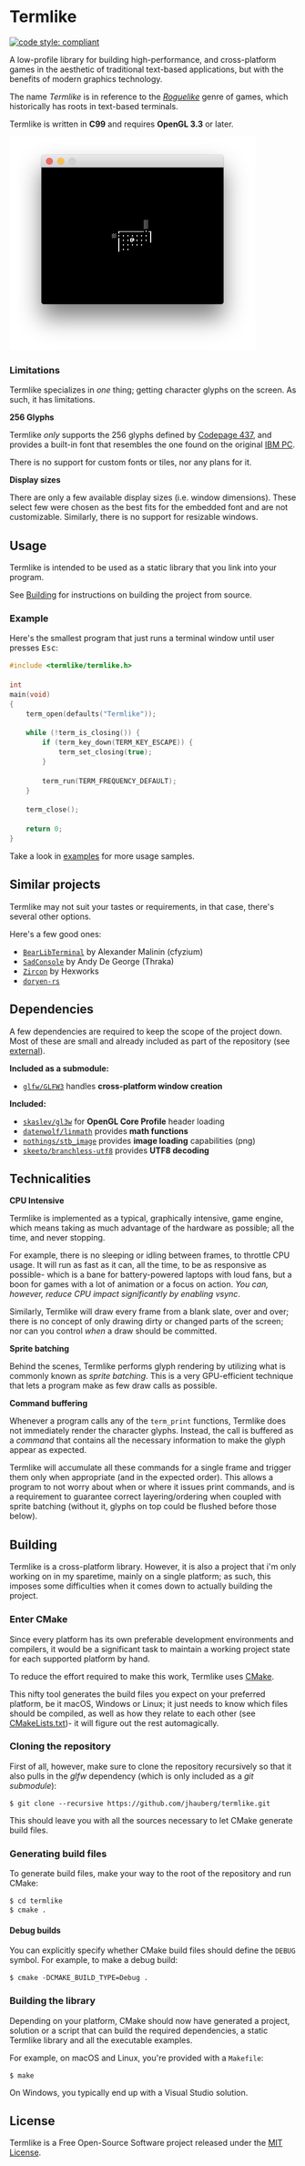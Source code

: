 # Termlike

[![code style: compliant](https://img.shields.io/badge/code%20style-compliant-000000.svg)](https://github.com/jhauberg/comply)

A low-profile library for building high-performance, and cross-platform games in the aesthetic of traditional text-based applications, but with the benefits of modern graphics technology.

The name *Termlike* is in reference to the [*Roguelike*](https://en.wikipedia.org/wiki/Roguelike) genre of games, which historically has roots in text-based terminals.

Termlike is written in **C99** and requires **OpenGL 3.3** or later.

<img src="assets/screenshot.png" width="432" height="374">

### Limitations

Termlike specializes in *one* thing; getting character glyphs on the screen. As such, it has limitations.

**256 Glyphs**

Termlike *only* supports the 256 glyphs defined by [Codepage 437](https://en.wikipedia.org/wiki/Code_page_437), and provides a built-in font that resembles the one found on the original [IBM PC](https://en.wikipedia.org/wiki/IBM_PC).

There is no support for custom fonts or tiles, nor any plans for it.

**Display sizes**

There are only a few available display sizes (i.e. window dimensions). These select few were chosen as the best fits for the embedded font and are not customizable. Similarly, there is no support for resizable windows.

## Usage

Termlike is intended to be used as a static library that you link into your program.

See [Building](#building) for instructions on building the project from source.

### Example

Here's the smallest program that just runs a terminal window until user presses <kbd>Esc</kbd>:

```c
#include <termlike/termlike.h>

int
main(void)
{
    term_open(defaults("Termlike"));

    while (!term_is_closing()) {
        if (term_key_down(TERM_KEY_ESCAPE)) {
            term_set_closing(true);
        }
        
        term_run(TERM_FREQUENCY_DEFAULT);
    }
    
    term_close();
    
    return 0;
}
```

Take a look in [examples](/example) for more usage samples.

## Similar projects

Termlike may not suit your tastes or requirements, in that case, there's several other options.

Here's a few good ones:

* [`BearLibTerminal`](http://foo.wyrd.name/en:bearlibterminal) by Alexander Malinin (cfyzium)
* [`SadConsole`](https://github.com/thraka/sadconsole) by Andy De George (Thraka)
* [`Zircon`](https://github.com/Hexworks/zircon) by Hexworks
* [`doryen-rs`](https://github.com/jice-nospam/doryen-rs)

## Dependencies

A few dependencies are required to keep the scope of the project down. Most of these are small and already included as part of the repository (see [external](/external)).

**Included as a submodule:**

* [`glfw/GLFW3`](https://github.com/glfw/glfw) handles **cross-platform window creation**

**Included:**

* [`skaslev/gl3w`](https://github.com/skaslev/gl3w) for **OpenGL Core Profile** header loading
* [`datenwolf/linmath`](https://github.com/datenwolf/linmath.h) provides **math functions**
* [`nothings/stb_image`](https://github.com/nothings/stb) provides **image loading** capabilities (png)
* [`skeeto/branchless-utf8`](https://github.com/skeeto/branchless-utf8) provides **UTF8 decoding**

## Technicalities

**CPU Intensive**

Termlike is implemented as a typical, graphically intensive, game engine, which means taking as much advantage of the hardware as possible; all the time, and never stopping.

For example, there is no sleeping or idling between frames, to throttle CPU usage. It will run as fast as it can, all the time, to be as responsive as possible- which is a bane for battery-powered laptops with loud fans, but a boon for games with a lot of animation or a focus on action. *You can, however, reduce CPU impact significantly by enabling vsync*.

Similarly, Termlike will draw every frame from a blank slate, over and over; there is no concept of only drawing dirty or changed parts of the screen; nor can you control *when* a draw should be committed.

**Sprite batching**

Behind the scenes, Termlike performs glyph rendering by utilizing what is commonly known as *sprite batching*. This is a very GPU-efficient technique that lets a program make as few draw calls as possible.

**Command buffering**

Whenever a program calls any of the `term_print` functions, Termlike does not immediately render the character glyphs. Instead, the call is buffered as a *command* that contains all the necessary information to make the glyph appear as expected.

Termlike will accumulate all these commands for a single frame and trigger them only when appropriate (and in the expected order). This allows a program to not worry about when or where it issues print commands, and is a requirement to guarantee correct layering/ordering when coupled with sprite batching (without it, glyphs on top could be flushed before those below).

## Building

Termlike is a cross-platform library. However, it is also a project that i'm only working on in my sparetime, mainly on a single platform; as such, this imposes some difficulties when it comes down to actually building the project.

### Enter CMake

Since every platform has its own preferable development environments and compilers, it would be a significant task to maintain a working project state for each supported platform by hand.

To reduce the effort required to make this work, Termlike uses [CMake](https://cmake.org).

This nifty tool generates the build files you expect on your preferred platform, be it macOS, Windows or Linux; it just needs to know which files should be compiled, as well as how they relate to each other (see [CMakeLists.txt](CMakeLists.txt))- it will figure out the rest automagically.

### Cloning the repository

First of all, however, make sure to clone the repository recursively so that it also pulls in the *glfw* dependency (which is only included as a *git submodule*):

```console
$ git clone --recursive https://github.com/jhauberg/termlike.git
```

This should leave you with all the sources necessary to let CMake generate build files.

### Generating build files

To generate build files, make your way to the root of the repository and run CMake:

```console
$ cd termlike
$ cmake .
```

#### Debug builds

You can explicitly specify whether CMake build files should define the `DEBUG` symbol. For example, to make a debug build:

```console
$ cmake -DCMAKE_BUILD_TYPE=Debug .
```

### Building the library

Depending on your platform, CMake should now have generated a project, solution or a script that can build the required dependencies, a static Termlike library and all the executable examples.

For example, on macOS and Linux, you're provided with a `Makefile`:

```console
$ make
```

On Windows, you typically end up with a Visual Studio solution.

## License

Termlike is a Free Open-Source Software project released under the [MIT License](LICENSE).
